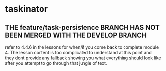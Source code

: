 # taskinator

## **THE feature/task-persistence BRANCH HAS NOT BEEN MERGED WITH THE DEVELOP BRANCH**

refer to 4.4.6 in the lessons for when/if you come back to complete module 4. The lesson content is too complicated to understand at this point and they dont provide any fallback showing you what everything should look like after you attempt to go through that jungle of text.